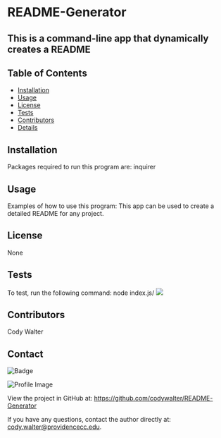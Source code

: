 # README-Generator

## This is a command-line app that dynamically creates a README

## Table of Contents

- [Installation](#installation)
- [Usage](#usage)
- [License](#license)
- [Tests](#tests)
- [Contributors](#contributors)
- [Details](#details)

## Installation

Packages required to run this program are: inquirer

## Usage

Examples of how to use this program: This app can be used to create a detailed README for any project.

## License

None

## Tests

To test, run the following command: node index.js/
![](./utils/README.gif)

## Contributors

Cody Walter

## Contact

![Badge](https://img.shields.io/badge/Github-codywalter-4cbbb9)

![Profile Image](https://github.com/codywalter.png?size=50)

View the project in GitHub at: https://github.com/codywalter/README-Generator

If you have any questions, contact the author directly at: cody.walter@providencecc.edu.

